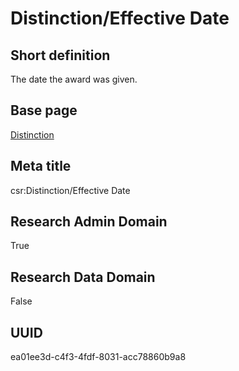 # Distinction/Effective Date
## Short definition
The date the award was given.
## Base page
[Distinction](https://github.com/EuroCRIS/CASRAI-Dictionairies/blob/main/Objects/Distinction.md)
## Meta title
csr:Distinction/Effective Date
## Research Admin Domain
True
## Research Data Domain
False
## UUID
ea01ee3d-c4f3-4fdf-8031-acc78860b9a8
